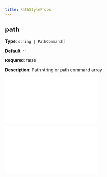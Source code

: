 ```yaml
---
title: PathStyleProps
---
```


## path

**Type**: `string | PathCommand[]`

**Default**: `''`

**Required**: false

**Description**: Path string or path command array

<embed src="../../common/MarkerStyleProps.en.md"></embed>

<embed src="../../common/BaseStyleProps.en.md"></embed>
